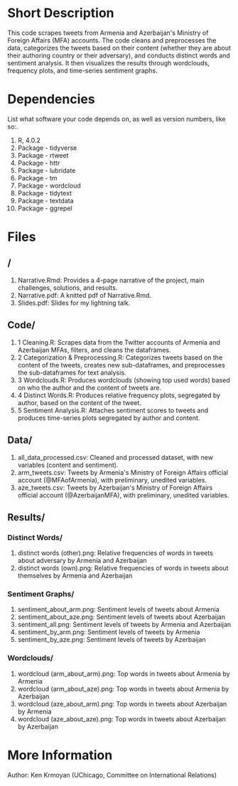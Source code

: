 # Short Description

This code scrapes tweets from Armenia and Azerbaijan's Ministry of Foreign Affairs (MFA) accounts. The code cleans and preprocesses the data, categorizes the tweets based on their content (whether they are about their authoring country or their adversary), and conducts distinct words and sentiment analysis. It then visualizes the results through wordclouds, frequency plots, and time-series sentiment graphs.

# Dependencies

List what software your code depends on, as well as version numbers, like so:.

1. R, 4.0.2
2. Package - tidyverse
3. Package - rtweet
4. Package - httr
5. Package - lubridate
6. Package - tm
7. Package - wordcloud
8. Package - tidytext
9. Package - textdata
10. Package - ggrepel


# Files

## /

1. Narrative.Rmd: Provides a 4-page narrative of the project, main challenges, solutions, and results.
2. Narrative.pdf: A knitted pdf of Narrative.Rmd.
3. Slides.pdf: Slides for my lightning talk.

## Code/

1. 1 Cleaning.R: Scrapes data from the Twitter accounts of Armenia and Azerbaijan MFAs, filters, and cleans the dataframes.
2. 2 Categorization & Preprocessing.R: Categorizes tweets based on the content of the tweets, creates new sub-dataframes, and preprocesses the sub-dataframes for text analysis. 
3. 3 Wordclouds.R: Produces wordclouds (showing top used words) based on who the author and the content of tweets are.
4. 4 Distinct Words.R: Produces relative frequency plots, segregated by author, based on the content of the tweet.
5. 5 Sentiment Analysis.R: Attaches sentiment scores to tweets and produces time-series plots segregated by author and content.

## Data/

1. all_data_processed.csv: Cleaned and processed dataset, with new variables (content and sentiment).
2. arm_tweets.csv: Tweets by Armenia's Ministry of Foreign Affairs official account (@MFAofArmenia), with preliminary, unedited variables.
3. aze_tweets.csv: Tweets by Azerbaijan's Ministry of Foreign Affairs official account (@AzerbaijanMFA), with preliminary, unedited variables.

## Results/

### Distinct Words/
 
1. distinct words (other).png: Relative frequencies of words in tweets about adversary by Armenia and Azerbaijan
2. distinct words (own).png: Relative frequencies of words in tweets about themselves by Armenia and Azerbaijan

### Sentiment Graphs/

1. sentiment_about_arm.png: Sentiment levels of tweets about Armenia
2. sentiment_about_aze.png: Sentiment levels of tweets about Azerbaijan
3. sentiment_all.png: Sentiment levels of tweets by Armenia and Azerbaijan
4. sentiment_by_arm.png: Sentiment levels of tweets by Armenia
5. sentiment_by_aze.png: Sentiment levels of tweets by Azerbaijan

### Wordclouds/

1. wordcloud (arm_about_arm).png: Top words in tweets about Armenia by Armenia
2. wordcloud (arm_about_aze).png: Top words in tweets about Armenia by Azerbaijan
3. wordcloud (aze_about_arm).png: Top words in tweets about Azerbaijan by Armenia
4. wordcloud (aze_about_aze).png: Top words in tweets about Azerbaijan by Azerbaijan

# More Information

Author: Ken Krmoyan (UChicago, Committee on International Relations)